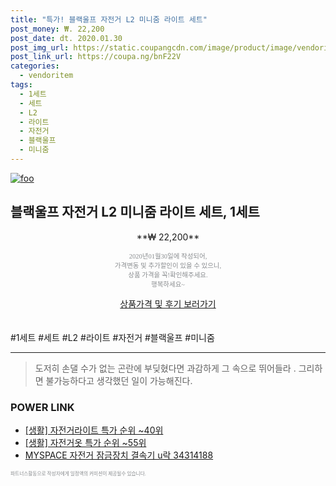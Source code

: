 ```yaml
--- 
title: "특가! 블랙울프 자전거 L2 미니줌 라이트 세트" 
post_money: ₩. 22,200 
post_date: dt. 2020.01.30 
post_img_url: https://static.coupangcdn.com/image/product/image/vendoritem/2018/11/14/3439225201/ae97c64c-a4e5-48e2-acb6-be733e6f135d.jpg 
post_link_url: https://coupa.ng/bnF22V 
categories: 
  - vendoritem 
tags: 
  - 1세트 
  - 세트 
  - L2 
  - 라이트 
  - 자전거 
  - 블랙울프 
  - 미니줌 
--- 
```

[![foo](https://static.coupangcdn.com/image/product/image/vendoritem/2018/11/14/3439225201/ae97c64c-a4e5-48e2-acb6-be733e6f135d.jpg)](https://coupa.ng/bnF22V) 

## 블랙울프 자전거 L2 미니줌 라이트 세트, 1세트 
<p style="text-align: center;">**₩ 22,200**</p> 
<p style="text-align: center;"><span style="color: #898c8f; font-family: Georgia,Times,serif; font-size: 0.75em;">2020년01월30일에 작성되어, <br>가격변동 및 추가할인이 있을 수 있으니,<br> 상품 가격을 꼭!확인해주세요.<br>행복하세요~</span> 
</p>	 
<div markdown="0" style="text-align: center;"><a href="https://coupa.ng/bnF22V" class="btn btn--success">상품가격 및 후기 보러가기</a></div> 
<br><br> 
  #1세트 #세트 #L2 #라이트 #자전거 #블랙울프 #미니줌 
<hr> 

> 도저히 손댈 수가 없는 곤란에 부딪혔다면 과감하게 그 속으로 뛰어들라 . 그리하면 불가능하다고 생각했던 일이 가능해진다. 


### POWER LINK

* <a href="https://blog.naver.com/sakai111/221789544266" target="_blank"> [생활] 자전거라이트 특가 순위 ~40위</a>
* <a href="https://blog.naver.com/sakai111/221784659771" target="_blank"> [생활] 자전거옷 특가 순위 ~55위</a>
* <a href="https://blog.naver.com/santokki14/221785040109" target="_blank">MYSPACE 자전거 잠금장치 결속기 u락 34314188</a>

<span style="color: #898c8f; font-family: Georgia,Times,serif; font-size: 0.55em;">파트너스활동으로 작성자에게 일정액의 커미션이 제공될수 있습니다.</span> 
